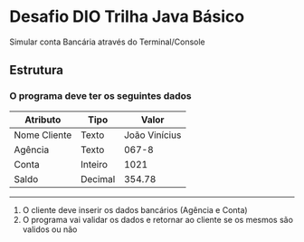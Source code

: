# Desafio DIO Trilha Java Básico

Simular conta Bancária através do Terminal/Console

## Estrutura

### O programa deve ter os seguintes dados

| Atributo     | Tipo    | Valor         |
| ------------ | ------- | ------------- |
| Nome Cliente | Texto   | João Vinícius |
| Agência      | Texto   | 067-8         |
| Conta        | Inteiro | 1021          |
| Saldo        | Decimal | 354.78        |

---

1. O cliente deve inserir os dados bancários (Agência e Conta)
2. O programa vai validar os dados e retornar ao cliente se os mesmos são validos ou não
